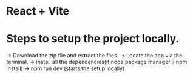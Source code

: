 # React + Vite
# Steps to setup the project locally.
-> Download the zip file and extract the files.
-> Locate the app via the terminal.
-> install all the dependencies(if node package manager ? npm install)
-> npm run dev (starts the setup locally)
